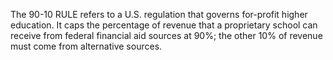 The 90-10 RULE refers to a U.S. regulation that governs for-profit higher education. It caps the percentage of revenue that a proprietary school can receive from federal financial aid sources at 90%; the other 10% of revenue must come from alternative sources.
